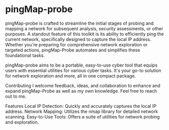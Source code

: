 # pingMap-probe
pingMap-probe is crafted to streamline the initial stages of probing and mapping a network for subsequent analysis, security assessments, or other purposes. A standout feature of this toolkit is its ability to efficiently ping the current network, specifically designed to capture the local IP address. Whether you're preparing for comprehensive network exploration or targeted actions, pingMap-Probe automates and simplifies these foundational tasks.

pingMap-probe aims to be a portable, easy-to-use cyber tool that equips users with essential utilities for various cyber tasks. It's your go-to solution for network exploration and more, all in one compact package.

Contributing
I welcome feedback, ideas, and collaboration to enhance and expand pingMap-Probe as well as my own knowledge. Feel free to reach out to me.

Features
Local IP Detection: Quickly and accurately captures the local IP address.
Network Mapping: Utilizes the nmap library for detailed network scanning.
Easy-to-Use Tools: Offers a suite of utilities for network probing and exploration.
